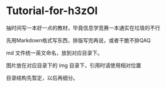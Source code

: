 # Tutorial-for-h3zOI

抽时间写一本好一点的教材，毕竟信息学竞赛一本通实在垃圾的不行

先用Markdown格式写东西，排版写完再说，或者干脆不排QAQ

md 文件统一英文命名，放到对应目录下。

图片放在对应目录下的 img 目录下，引用时请使用相对位置

目录结构先暂定，以后再细分。
